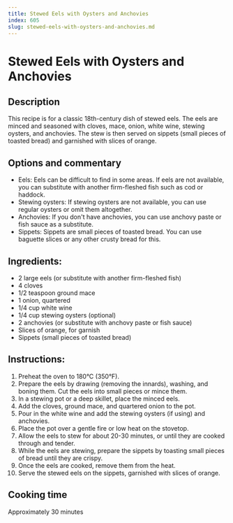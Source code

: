 ```yaml
---
title: Stewed Eels with Oysters and Anchovies
index: 605
slug: stewed-eels-with-oysters-and-anchovies.md
---
```


# Stewed Eels with Oysters and Anchovies

## Description
This recipe is for a classic 18th-century dish of stewed eels. The eels are minced and seasoned with cloves, mace, onion, white wine, stewing oysters, and anchovies. The stew is then served on sippets (small pieces of toasted bread) and garnished with slices of orange.

## Options and commentary
- Eels: Eels can be difficult to find in some areas. If eels are not available, you can substitute with another firm-fleshed fish such as cod or haddock.
- Stewing oysters: If stewing oysters are not available, you can use regular oysters or omit them altogether.
- Anchovies: If you don't have anchovies, you can use anchovy paste or fish sauce as a substitute.
- Sippets: Sippets are small pieces of toasted bread. You can use baguette slices or any other crusty bread for this.

## Ingredients:
- 2 large eels (or substitute with another firm-fleshed fish)
- 4 cloves
- 1/2 teaspoon ground mace
- 1 onion, quartered
- 1/4 cup white wine
- 1/4 cup stewing oysters (optional)
- 2 anchovies (or substitute with anchovy paste or fish sauce)
- Slices of orange, for garnish
- Sippets (small pieces of toasted bread)

## Instructions:
1. Preheat the oven to 180°C (350°F).
2. Prepare the eels by drawing (removing the innards), washing, and boning them. Cut the eels into small pieces or mince them.
3. In a stewing pot or a deep skillet, place the minced eels.
4. Add the cloves, ground mace, and quartered onion to the pot.
5. Pour in the white wine and add the stewing oysters (if using) and anchovies.
6. Place the pot over a gentle fire or low heat on the stovetop.
7. Allow the eels to stew for about 20-30 minutes, or until they are cooked through and tender.
8. While the eels are stewing, prepare the sippets by toasting small pieces of bread until they are crispy.
9. Once the eels are cooked, remove them from the heat.
10. Serve the stewed eels on the sippets, garnished with slices of orange.

## Cooking time
Approximately 30 minutes